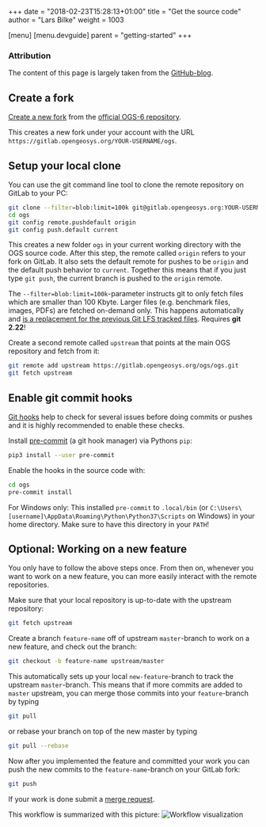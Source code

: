 +++
date = "2018-02-23T15:28:13+01:00"
title = "Get the source code"
author = "Lars Bilke"
weight = 1003

[menu]
  [menu.devguide]
    parent = "getting-started"
+++

<div class='note'>

### Attribution

The content of this page is largely taken from the [GitHub-blog](https://github.com/blog/2042-git-2-5-including-multiple-worktrees-and-triangular-workflows).
</div>

## Create a fork

[Create a new fork](https://gitlab.opengeosys.org/ogs/ogs/-/forks/new) from the [official OGS-6 repository](https://gitlab.opengeosys.org/ogs/ogs).

This creates a new fork under your account with the URL `https://gitlab.opengeosys.org/YOUR-USERNAME/ogs`.

## Setup your local clone

You can use the git command line tool to clone the remote repository on GitLab to your PC:

```bash
git clone --filter=blob:limit=100k git@gitlab.opengeosys.org:YOUR-USERNAME/ogs.git
cd ogs
git config remote.pushdefault origin
git config push.default current
```

This creates a new folder `ogs` in your current working directory with the OGS source code. After this step, the remote called `origin` refers to your fork on GitLab. It also sets the default remote for pushes to be `origin` and the default push behavior to `current`. Together this means that if you just type `git push`, the current branch is pushed to the `origin` remote.

<div class='note'>

The `--filter=blob:limit=100k`-parameter instructs git to only fetch files which are smaller than 100 Kbyte. Larger files (e.g. benchmark files, images, PDFs) are fetched on-demand only. This happens automatically and [is a replacement for the previous Git LFS tracked files](https://github.com/ufz/ogs/issues/2961). Requires **git 2.22**!

</div>

Create a second remote called `upstream` that points at the main OGS repository and fetch from it:

```bash
git remote add upstream https://gitlab.opengeosys.org/ogs/ogs.git
git fetch upstream
```

<!-- TODO: rerecord with GitLab -->
<!-- {{< asciinema url="https://asciinema.org/a/249002" speed="3" rows="20" >}} -->

## Enable git commit hooks

[Git hooks](https://git-scm.com/book/en/v2/Customizing-Git-Git-Hooks) help to check for several issues before doing commits or pushes and it is highly recommended to enable these checks.

Install [pre-commit](https://pre-commit.com/) (a git hook manager) via Pythons `pip`:

```bash
pip3 install --user pre-commit
```

Enable the hooks in the source code with:

```bash
cd ogs
pre-commit install
```

For Windows only: This installed `pre-commit` to `.local/bin` (or `C:\Users\[username]\AppData\Roaming\Python\Python37\Scripts` on Windows) in your home directory. Make sure to have this directory in your `PATH`!

## Optional: Working on a new feature

You only have to follow the above steps once. From then on, whenever you want to work on a new feature, you can more easily interact with the remote repositories.

Make sure that your local repository is up-to-date with the upstream repository:

```bash
git fetch upstream
```

Create a branch `feature-name` off of upstream `master`-branch to work on a new feature, and check out the branch:

```bash
git checkout -b feature-name upstream/master
```

This automatically sets up your local `new-feature`-branch to track the upstream `master`-branch. This means that if more commits are added to `master` upstream, you can merge those commits into your `feature`-branch by typing

```bash
git pull
```

or rebase your branch on top of the new master by typing

```bash
git pull --rebase
```

Now after you implemented the feature and committed your work you can push the new commits to the `feature-name`-branch on your GitLab fork:

```bash
git push
```

If your work is done submit a [merge request](https://gitlab.opengeosys.org/ogs/ogs/-/merge_requests/new).

This workflow is summarized with this picture:
![Workflow visualization](https://cloud.githubusercontent.com/assets/1319791/8943755/5dcdcae4-354a-11e5-9f82-915914fad4f7.png)
